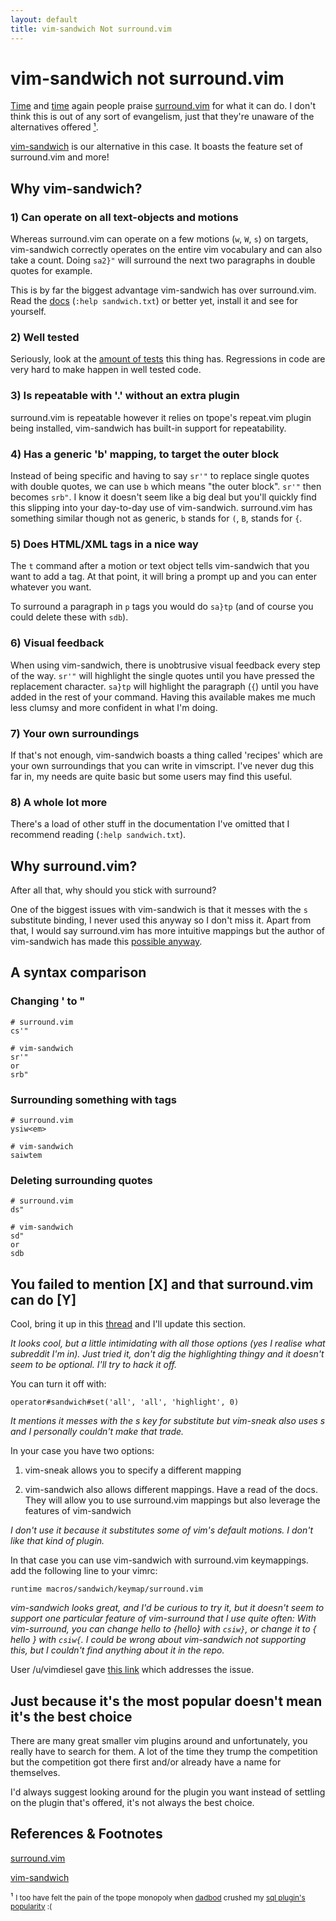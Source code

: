 ```yaml
---
layout: default
title: vim-sandwich Not surround.vim
---
```


# vim-sandwich not surround.vim

[Time](https://www.reddit.com/r/vim/comments/d6k92i/how_to_insert_text_before_and_after_selected/f0u1ac7/)
and
[time](https://www.reddit.com/r/vim/comments/d6k92i/how_to_insert_text_before_and_after_selected/f0veru3/)
again people praise [surround.vim](https://github.com/tpope/vim-surround) for
what it can do. I don't think this is out of any sort of evangelism, just that
they're unaware of the alternatives offered <a href="#1">¹</a>.

[vim-sandwich](https://github.com/machakann/vim-sandwich) is our alternative in
this case. It boasts the feature set of surround.vim and more!


## Why vim-sandwich?

### 1) Can operate on all text-objects and motions

Whereas surround.vim can operate on a few motions (`w`, `W`, `s`) on targets,
vim-sandwich correctly operates on the entire vim vocabulary and can also take a
count. Doing `sa2}"` will surround the next two paragraphs in double quotes for
example.

This is by far the biggest advantage vim-sandwich has over surround.vim. Read
the
[docs](https://github.com/machakann/vim-sandwich/tree/master/doc/sandwich.txt)
(`:help sandwich.txt`) or better yet, install it and see for yourself.

### 2) Well tested

Seriously, look at the [amount of
tests](https://github.com/machakann/vim-sandwich/tree/master/test) this thing
has.  Regressions in code are very hard to make happen in well tested code.

### 3) Is repeatable with '.' without an extra plugin

surround.vim is repeatable however it relies on tpope's repeat.vim plugin being
installed, vim-sandwich has built-in support for repeatability.

### 4) Has a generic 'b' mapping, to target the outer block

Instead of being specific and having to say `sr'"` to replace single quotes with
double quotes, we can use `b` which means "the outer block". `sr'"` then becomes
`srb"`. I know it doesn't seem like a big deal but you'll quickly find this
slipping into your day-to-day use of vim-sandwich. surround.vim has something
similar though not as generic, `b` stands for `(`, `B`, stands for `{`. 

### 5) Does HTML/XML tags in a nice way

The `t` command after a motion or text object tells vim-sandwich that you want
to add a tag. At that point, it will bring a prompt up and you can enter
whatever you want.

To surround a paragraph in `p` tags you would do `sa}tp` (and of course you
could delete these with `sdb`).

### 6) Visual feedback

When using vim-sandwich, there is unobtrusive visual feedback every step of the
way. `sr'"` will highlight the single quotes until you have pressed the
replacement character. `sa}tp` will highlight the paragraph (`{`) until you have
added in the rest of your command. Having this available makes me much less
clumsy and more confident in what I'm doing.

### 7) Your own surroundings

If that's not enough, vim-sandwich boasts a thing called 'recipes' which are
your own surroundings that you can write in vimscript. I've never dug this far
in, my needs are quite basic but some users may find this useful.

### 8) A whole lot more

There's a load of other stuff in the documentation I've omitted that I recommend
reading (`:help sandwich.txt`).

## Why surround.vim?

After all that, why should you stick with surround? 

One of the biggest issues with vim-sandwich is that it messes with the `s`
substitute binding, I never used this anyway so I don't miss it. Apart from
that, I would say surround.vim has more intuitive mappings but the author of
vim-sandwich has made this [possible
anyway](https://github.com/machakann/vim-sandwich/wiki/Introduce-vim-surround-keymappings).


## A syntax comparison

### Changing ' to "

```
# surround.vim
cs'"

# vim-sandwich
sr'"
or
srb"
```

### Surrounding something with tags

```
# surround.vim
ysiw<em>

# vim-sandwich
saiwtem
```

### Deleting surrounding quotes

```
# surround.vim
ds"

# vim-sandwich
sd"
or
sdb

```

## You failed to mention [X] and that surround.vim can do [Y]

Cool, bring it up in this
[thread](https://www.reddit.com/r/vim/comments/esrfno/why_vimsandwich_and_not_surroundvim/?)
and I'll update this section.

*It looks cool, but a little intimidating with all those options (yes I realise
what subreddit I'm in). Just tried it, don't dig the highlighting thingy and it
doesn't seem to be optional. I'll try to hack it off.*

You can turn it off with:

```
operator#sandwich#set('all', 'all', 'highlight', 0)
```

*It mentions it messes with the s key for substitute but vim-sneak also uses s
and I personally couldn't make that trade.*


In your case you have two options:

1) vim-sneak allows you to specify a different mapping

2) vim-sandwich also allows different mappings. Have a read of the docs. They
will allow you to use surround.vim mappings but also leverage the features of
vim-sandwich


*I don't use it because it substitutes some of vim's default motions. I don't
like that kind of plugin.*

In that case you can use vim-sandwich with surround.vim keymappings. add the
following line to your vimrc:

```
runtime macros/sandwich/keymap/surround.vim
```

*vim-sandwich looks great, and I'd be curious to try it, but it doesn't seem to
support one particular feature of vim-surround that I use quite often: With
vim-surround, you can change hello to {hello} with `csiw}`, or change it to {
hello } with `csiw{`.  I could be wrong about vim-sandwich not supporting this,
but I couldn't find anything about it in the repo.*

User /u/vimdiesel gave [this link](https://github.com/machakann/vim-sandwich/issues/33)
which addresses the issue.



## Just because it's the most popular doesn't mean it's the best choice

There are many great smaller vim plugins around and unfortunately, you really
have to search for them. A lot of the time they trump the competition but the
competition got there first and/or already have a name for themselves. 

I'd always suggest looking around for the plugin you want instead of settling on
the plugin that's offered, it's not always the best choice.


## References & Footnotes


[surround.vim](https://github.com/tpope/vim-surround/) 

[vim-sandwich](https://github.com/machakann/vim-sandwich) 


¹ <small id="1">I too have felt the pain of the tpope monopoly when
[dadbod](https://github.com/tpope/vim-dadbod) crushed my [sql plugin's
popularity](https://github.com/joereynolds/SQHell.vim) :(</small>
